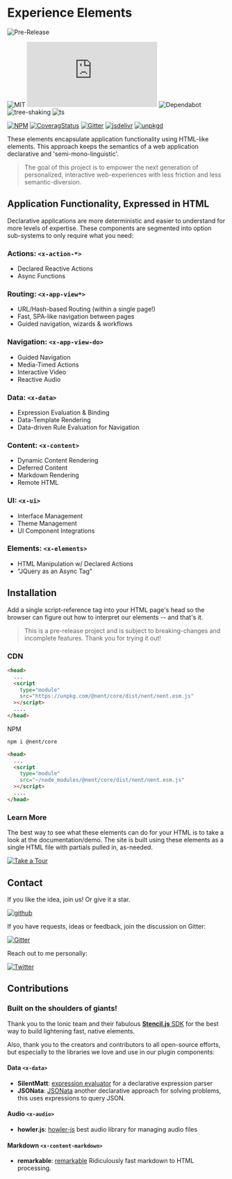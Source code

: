 # Experience Elements

![Pre-Release](https://via.placeholder.com/728x50/2d8dc9/FFFFFF?text=PREVIEW+RELEASE)

![MIT](https://badgen.net/github/license/nent/nent?icon=github)
![size](https://badgen.net/badgesize/normal/file-url/unpkg.com/@nent/core/dist/nent/nent.esm.js?icon=sourcegraph&color=blue)
![Dependabot](https://badgen.net/badge/icon/dependabot?icon=dependabot&label)
![tree-shaking](https://badgen.net/badge/tree-shaking/enabled?icon=packagephobia)
![ts](https://badgen.net/badge/icon/typescript?icon=typescript&label)

[![NPM](https://badgen.net/npm/v/@nent/core?icon&color=blue)](https://www.npmjs.com/package/@nent/core)
[![CoveragStatus](https://badgen.net/coveralls/c/github/nent/nent?icon=codecov&color=blue)](https://coveralls.io/github/nent/nent)
[![Gitter](https://badgen.net/badge/chat/on%20gitter?icon=gitter)](https://gitter.im/nent/nent)
[![jsdelivr](https://badgen.net/badge/jsdelivr/CDN?icon=jsdelivr&color=blue)](https://cdn.jsdelivr.net/npm/@nent/core/+esm)
[![unpkgd](https://badgen.net/badge/unpkg/CDN)](https://unpkg.com/browse/@nent/core)

These elements encapsulate application functionality using HTML-like elements. This approach keeps the semantics of a web application declarative and 'semi-mono-linguistic'.

> The goal of this project is to empower the next generation of personalized, interactive web-experiences with less friction and less semantic-diversion.

## Application Functionality, Expressed in HTML

Declarative applications are more deterministic and easier to understand for more levels of expertise. These components are segmented into option sub-systems to only require what you need:

### Actions: `<x-action-*>`

- Declared Reactive Actions
- Async Functions

### Routing: `<x-app-view*>`

- URL/Hash-based Routing (within a single page!)
- Fast, SPA-like navigation between pages
- Guided navigation, wizards & workflows

### Navigation: `<x-app-view-do>`

- Guided Navigation
- Media-Timed Actions
- Interactive Video
- Reactive Audio

### Data: `<x-data>`

- Expression Evaluation & Binding
- Data-Template Rendering
- Data-driven Rule Evaluation for Navigation

### Content: `<x-content>`

- Dynamic Content Rendering
- Deferred Content
- Markdown Rendering
- Remote HTML

### UI: `<x-ui>`

- Interface Management
- Theme Management
- UI Component Integrations

### Elements: `<x-elements>`

- HTML Manipulation w/ Declared Actions
- "JQuery as an Async Tag"

## Installation

Add a single script-reference tag into your HTML page's head so the browser can figure out how to interpret our elements -- and that's it.

> This is a pre-release project and is subject to breaking-changes and incomplete features. Thank you for trying it out!

### CDN

```html
<head>
  ...
  <script
    type="module"
    src="https://unpkg.com/@nent/core/dist/nent/nent.esm.js"
  ></script>
  ....
</head>
```

NPM

```bash
npm i @nent/core
```

```html
<head>
  ...
  <script
    type="module"
    src="~/node_modules/@nent/core/dist/nent/nent.esm.js"
  ></script>
  ....
</head>
```

### Learn More

The best way to see what these elements can do for your HTML is to take a look at the documentation/demo. The site is built using these elements as a single HTML file with partials pulled in, as-needed.

[![Take a Tour](https://badgen.net/badge/@nent/core:%20demo?color=blue)](https://demo.x-ui.dev)

## Contact

If you like the idea, join us! Or give it a star.

[![github](https://badgen.net/badge/github/★?icon=github&color=blue)](https://github.com/nent/nent)

If you have requests, ideas or feedback, join the discussion on Gitter:

[![Gitter](https://badgen.net/badge/chat/with%20me%20on%20gitter?icon=gitter)](https://gitter.im/nent/nent)

Reach out to me personally:

[![Twitter](https://badgen.net/badge/tweet/me?icon=twitter&color=blue)](https://twitter.com/logrythmik)

## Contributions

### Built on the shoulders of giants!

Thank you to the Ionic team and their fabulous [**Stencil.js** SDK](https://stenciljs.com) for the best way to build lightening fast, native elements.

Also, thank you to the creators and contributors to all open-source efforts, but especially to the libraries we love and use in our plugin components:

#### Data `<x-data>`

- **SilentMatt**: [expression evaluator](https://github.com/silentmatt/expr-eval) for a declarative expression parser
- **JSONata**: [JSONata](https://jsonata.org/) another declarative approach for solving problems, this uses expressions to query JSON.

#### Audio `<x-audio>`

- **howler.js**: [howler-js](https://github.com/goldfire/howler.js) best audio library for managing audio files

#### Markdown `<x-content-markdown>`

- **remarkable**: [remarkable](https://jonschlinkert.github.io/remarkable/demo/) Ridiculously fast markdown to HTML processing.
